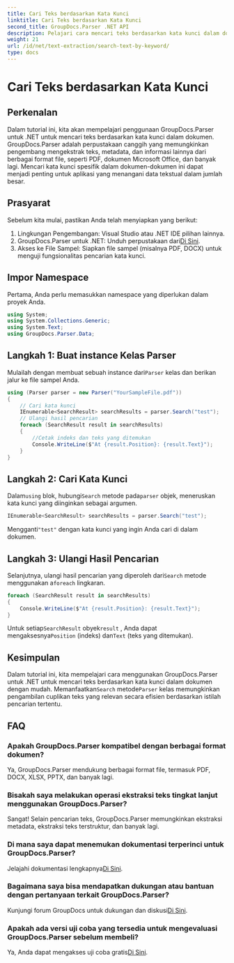 ```yaml
---
title: Cari Teks berdasarkan Kata Kunci
linktitle: Cari Teks berdasarkan Kata Kunci
second_title: GroupDocs.Parser .NET API
description: Pelajari cara mencari teks berdasarkan kata kunci dalam dokumen menggunakan GroupDocs.Parser untuk .NET. Ekstrak konten relevan secara efisien dengan mudah.
weight: 21
url: /id/net/text-extraction/search-text-by-keyword/
type: docs
---
```

# Cari Teks berdasarkan Kata Kunci

## Perkenalan
Dalam tutorial ini, kita akan mempelajari penggunaan GroupDocs.Parser untuk .NET untuk mencari teks berdasarkan kata kunci dalam dokumen. GroupDocs.Parser adalah perpustakaan canggih yang memungkinkan pengembang mengekstrak teks, metadata, dan informasi lainnya dari berbagai format file, seperti PDF, dokumen Microsoft Office, dan banyak lagi. Mencari kata kunci spesifik dalam dokumen-dokumen ini dapat menjadi penting untuk aplikasi yang menangani data tekstual dalam jumlah besar.
## Prasyarat
Sebelum kita mulai, pastikan Anda telah menyiapkan yang berikut:
1. Lingkungan Pengembangan: Visual Studio atau .NET IDE pilihan lainnya.
2.  GroupDocs.Parser untuk .NET: Unduh perpustakaan dari[Di Sini](https://releases.groupdocs.com/parser/net/).
3. Akses ke File Sampel: Siapkan file sampel (misalnya PDF, DOCX) untuk menguji fungsionalitas pencarian kata kunci.

## Impor Namespace
Pertama, Anda perlu memasukkan namespace yang diperlukan dalam proyek Anda.
```csharp
using System;
using System.Collections.Generic;
using System.Text;
using GroupDocs.Parser.Data;
```
## Langkah 1: Buat instance Kelas Parser
 Mulailah dengan membuat sebuah instance dari`Parser` kelas dan berikan jalur ke file sampel Anda.
```csharp
using (Parser parser = new Parser("YourSampleFile.pdf"))
{
    // Cari kata kunci
    IEnumerable<SearchResult> searchResults = parser.Search("test");
    // Ulangi hasil pencarian
    foreach (SearchResult result in searchResults)
    {
        //Cetak indeks dan teks yang ditemukan
        Console.WriteLine($"At {result.Position}: {result.Text}");
    }
}
```
## Langkah 2: Cari Kata Kunci
 Dalam`using` blok, hubungi`Search` metode pada`parser` objek, meneruskan kata kunci yang diinginkan sebagai argumen.
```csharp
IEnumerable<SearchResult> searchResults = parser.Search("test");
```
 Mengganti`"test"` dengan kata kunci yang ingin Anda cari di dalam dokumen.
## Langkah 3: Ulangi Hasil Pencarian
 Selanjutnya, ulangi hasil pencarian yang diperoleh dari`Search` metode menggunakan a`foreach` lingkaran.
```csharp
foreach (SearchResult result in searchResults)
{
    Console.WriteLine($"At {result.Position}: {result.Text}");
}
```
 Untuk setiap`SearchResult` obyek`result` , Anda dapat mengaksesnya`Position` (indeks) dan`Text` (teks yang ditemukan).

## Kesimpulan
 Dalam tutorial ini, kita mempelajari cara menggunakan GroupDocs.Parser untuk .NET untuk mencari teks berdasarkan kata kunci dalam dokumen dengan mudah. Memanfaatkan`Search` metode`Parser` kelas memungkinkan pengambilan cuplikan teks yang relevan secara efisien berdasarkan istilah pencarian tertentu.

## FAQ
### Apakah GroupDocs.Parser kompatibel dengan berbagai format dokumen?
Ya, GroupDocs.Parser mendukung berbagai format file, termasuk PDF, DOCX, XLSX, PPTX, dan banyak lagi.
### Bisakah saya melakukan operasi ekstraksi teks tingkat lanjut menggunakan GroupDocs.Parser?
Sangat! Selain pencarian teks, GroupDocs.Parser memungkinkan ekstraksi metadata, ekstraksi teks terstruktur, dan banyak lagi.
### Di mana saya dapat menemukan dokumentasi terperinci untuk GroupDocs.Parser?
Jelajahi dokumentasi lengkapnya[Di Sini](https://tutorials.groupdocs.com/parser/net/).
### Bagaimana saya bisa mendapatkan dukungan atau bantuan dengan pertanyaan terkait GroupDocs.Parser?
 Kunjungi forum GroupDocs untuk dukungan dan diskusi[Di Sini](https://forum.groupdocs.com/c/parser/17).
### Apakah ada versi uji coba yang tersedia untuk mengevaluasi GroupDocs.Parser sebelum membeli?
 Ya, Anda dapat mengakses uji coba gratis[Di Sini](https://releases.groupdocs.com/).